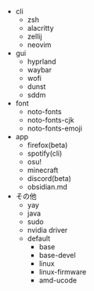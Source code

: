 - cli
	- zsh
	- alacritty
	- zellij
	- neovim
- gui
	- hyprland
	- waybar
	- wofi
	- dunst
	- sddm
- font
	- noto-fonts
	- noto-fonts-cjk
	- noto-fonts-emoji
- app
	- firefox(beta)
	- spotify(cli)
	- osu!
	- minecraft
	- discord(beta)
	- obsidian.md
- その他
	- yay
	- java
	- sudo
	- nvidia driver
	- default
		- base
		- base-devel
		- linux
		- linux-firmware
		- amd-ucode